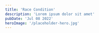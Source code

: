 ```yaml
---
title: 'Race Condition'
description: 'Lorem ipsum dolor sit amet'
pubDate: 'Jul 08 2022'
heroImage: '/placeholder-hero.jpg'
---
```


